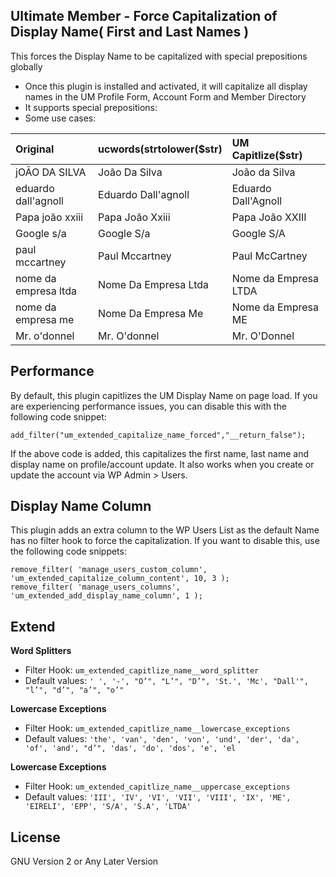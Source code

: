 ## Ultimate Member - Force Capitalization of Display Name( First and Last Names )

This forces the Display Name to be capitalized with special prepositions globally

-  Once this plugin is installed and activated, it will capitalize all display names in the UM Profile Form, Account Form and Member Directory
-  It supports special prepositions:
-  Some use cases:

| Original             | ucwords(strtolower(\$str) | UM Capitlize(\$str)  |
| :------------------- | :------------------------ | :------------------- |
| jOÃO DA SILVA        | João Da Silva             | João da Silva        |
| eduardo dall'agnoll  | Eduardo Dall'agnoll       | Eduardo Dall'Agnoll  |
| Papa joão xxiii      | Papa João Xxiii           | Papa João XXIII      |
| Google s/a           | Google S/a                | Google S/A           |
| paul mccartney       | Paul Mccartney            | Paul McCartney       |
| nome da empresa ltda | Nome Da Empresa Ltda      | Nome da Empresa LTDA |
| nome da empresa me   | Nome Da Empresa Me        | Nome da Empresa ME   |
| Mr. o'donnel         | Mr. O'donnel              | Mr. O'Donnel         |

## Performance

By default, this plugin capitlizes the UM Display Name on page load. If you are experiencing performance issues, you can disable this with the following code snippet:

```
add_filter("um_extended_capitalize_name_forced","__return_false");
```

If the above code is added, this capitalizes the first name, last name and display name on profile/account update. It also works when you create or update the account via WP Admin > Users.

## Display Name Column

This plugin adds an extra column to the WP Users List as the default Name has no filter hook to force the capitalization. If you want to disable this, use the following code snippets:

```
remove_filter( 'manage_users_custom_column', 'um_extended_capitalize_column_content', 10, 3 );
remove_filter( 'manage_users_columns', 'um_extended_add_display_name_column', 1 );
```

## Extend

**Word Splitters**

-  Filter Hook: `um_extended_capitlize_name__word_splitter`
-  Default values: `' ', '-', "O’", "L’", "D’", 'St.', 'Mc', "Dall'", "l’", "d’", "a’", "o’"`

**Lowercase Exceptions**

-  Filter Hook: `um_extended_capitlize_name__lowercase_exceptions`
-  Default values: `'the', 'van', 'den', 'von', 'und', 'der', 'da', 'of', 'and', "d’", 'das', 'do', 'dos', 'e', 'el`

**Lowercase Exceptions**

-  Filter Hook: `um_extended_capitlize_name__uppercase_exceptions`
-  Default values: `'III', 'IV', 'VI', 'VII', 'VIII', 'IX', 'ME', 'EIRELI', 'EPP', 'S/A', 'S.A', 'LTDA'`

## License

GNU Version 2 or Any Later Version
